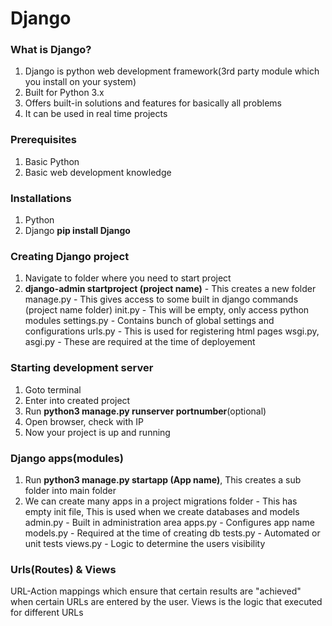 
# Django

### What is Django?
1. Django is python web development framework(3rd party module which you install on your system)
2. Built for Python 3.x
3. Offers built-in solutions and features for basically all problems
4. It can be used in real time projects

### Prerequisites
1. Basic Python
2. Basic web development knowledge

### Installations
1. Python
2. Django **pip install Django**

### Creating Django project
1. Navigate to folder where you need to start project
2. **django-admin startproject (project name)** - This creates a new folder
    manage.py - This gives access to some built in django commands
    (project name folder)
        init.py - This will be empty, only access python modules
        settings.py - Contains bunch of global settings and configurations
        urls.py - This is used for registering html pages
        wsgi.py, asgi.py - These are required at the time of deployement

### Starting development server
1. Goto terminal
2. Enter into created project
3. Run **python3 manage.py runserver portnumber**(optional)
4. Open browser, check with IP
5. Now your project is up and running

### Django apps(modules)
1. Run **python3 manage.py startapp (App name)**, This creates a sub folder into main folder
2. We can create many apps in a project
    migrations folder - This has empty init file, This is used when we create databases and models
    admin.py - Built in administration area
    apps.py - Configures app name
    models.py - Required at the time of creating db
    tests.py - Automated or unit tests
    views.py - Logic to determine the users visibility

### Urls(Routes) & Views
URL-Action mappings which ensure that certain results are "achieved" when certain URLs are entered by the user.
Views is the logic that executed for different URLs


